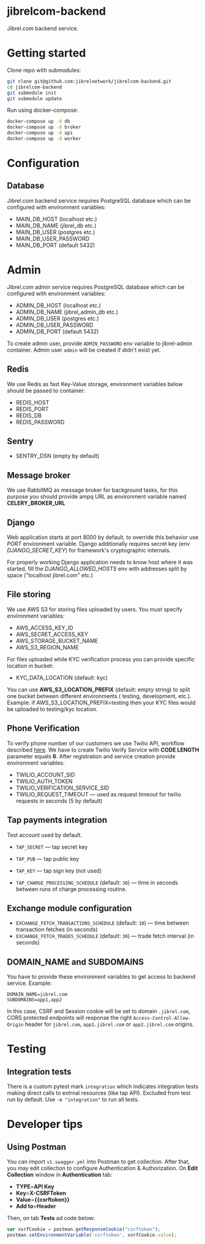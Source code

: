 # jibrelcom-backend

Jibrel.com backend service.

# Getting started

Clone repo with submodules:

```bash
git clone git@github.com:jibrelnetwork/jibrelcom-backend.git
cd jibrelcom-backend
git submodule init
git submodule update
```

Run using docker-compose:

```bash
docker-compose up -d db
docker-compose up -d broker
docker-compose up -d api
docker-compose up -d worker
```

# Configuration

## Database 

Jibrel.com backend service requires PostgreSQL database which can be configured with environment variables:

- MAIN_DB_HOST (localhost etc.)
- MAIN_DB_NAME (jibrel_db etc.)
- MAIN_DB_USER (postgres etc.)
- MAIN_DB_USER_PASSWORD
- MAIN_DB_PORT (default 5432)

# Admin

Jibrel.com admin service requires PostgreSQL database  which can be configured with environment variables:

- ADMIN_DB_HOST (localhost etc.)
- ADMIN_DB_NAME (jibrel_admin_db etc.)
- ADMIN_DB_USER (postgres etc.)
- ADMIN_DB_USER_PASSWORD
- ADMIN_DB_PORT (default 5432)

To create admin user, provide `ADMIN_PASSWORD` env variable to jibrel-admin container. 
Admin user `admin` will be created if didn't exist yet.

## Redis

We use Redis as fast Key-Value storage, environment variables below should be passed to container:
- REDIS_HOST
- REDIS_PORT
- REDIS_DB
- REDIS_PASSWORD

## Sentry

- SENTRY_DSN (empty by default)

## Message broker
We use RabbitMQ as message broker for background tasks, for this purpose you should provide ampq URL as environment variable named **CELERY_BROKER_URL** 

## Django
Web application starts at port 8000 by default, to override this behavior use *PORT* environment variable.
Django additionally requires secret key (env *DJANGO_SECRET_KEY*) for framework's cryptographic internals.   

For properly working Django application needs to know host where it was started, fill the *DJANGO_ALLOWED_HOSTS* env 
with addresses split by space ("localhost jibrel.com" etc.) 

## File storing
We use AWS S3 for storing files uploaded by users. You must specify environment variables:
- AWS_ACCESS_KEY_ID
- AWS_SECRET_ACCESS_KEY
- AWS_STORAGE_BUCKET_NAME
- AWS_S3_REGION_NAME 

For files uploaded while KYC verification process you can provide specific location in bucket:
 - KYC_DATA_LOCATION (default: kyc)
 
 You can use **AWS_S3_LOCATION_PREFIX** (default: empty string) to split one bucket between different environments (
 testing, development, etc.). Example: if AWS_S3_LOCATION_PREFIX=testing then your KYC files would be uploaded to
 testing/kyc location.

## Phone Verification
To verify phone number of our customers we use Twilio API, workflow described 
[here](https://www.twilio.com/docs/verify/api-beta#phone-verification-workflow).
We have to create Twilio Verify Service with **CODE LENGTH** parameter equals **6**.
After registration and service creation provide environment variables:

- TWILIO_ACCOUNT_SID
- TWILIO_AUTH_TOKEN
- TWILIO_VERIFICATION_SERVICE_SID
- TWILIO_REQUEST_TIMEOUT — used as request timeout for twilio requests in seconds (5 by default)

## Tap payments integration

Test account used by default.

- `TAP_SECRET` — tap secret key
- `TAP_PUB` — tap public key
- `TAP_KEY` — tap sign key (not used)

- `TAP_CHARGE_PROCESSING_SCHEDULE` (default: `30`) — time in seconds between runs of charge processing routine.

## Exchange module configuration

- `EXCHANGE_FETCH_TRANSACTIONS_SCHEDULE` (default: `10`) — time between transaction fetches (in seconds)
- `EXCHANGE_FETCH_TRADES_SCHEDULE` (default: `30`) — trade fetch interval (in seconds)

## DOMAIN_NAME and SUBDOMAINS
You have to provide these environment variables to get access to backend service. Example:
```
DOMAIN_NAME=jibrel.com
SUBDOMAINS=app1,app2
```
In this case, CSRF and Session cookie will be set to domain `.jibrel.com`, CORS protected endpoints will response
 the right `Access-Control-Allow-Origin` header for `jibrel.com`, `app1.jibrel.com` or `app2.jibrel.com` origins.

# Testing

## Integration tests

There is a custom pytest mark `integration` which indicates integration tests making direct calls to extrnal resources 
(like tap API). Excluded from test run by default. Use `-m "integration"` to run all tests.


# Developer tips

## Using Postman

You can import `v1.swagger.yml` into Postman to get collection. After that, you may edit collection to configure Authentication & Authorization.
On **Edit Collection** window in **Authentication** tab:
- **TYPE**=**API Key**
- **Key**=**X-CSRFToken**
- **Value**=**{{csrftoken}}**
- **Add to**=**Header**

Then, on tab **Tests** ad code below:
```javascript
var xsrfCookie = postman.getResponseCookie("csrftoken");
postman.setEnvironmentVariable('csrftoken', xsrfCookie.value);
```

